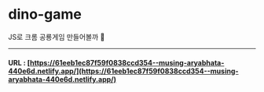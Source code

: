 # dino-game
JS로 크롬 공룡게임 만들어볼까 🦕

---

#### URL : [https://61eeb1ec87f59f0838ccd354--musing-aryabhata-440e6d.netlify.app/](https://61eeb1ec87f59f0838ccd354--musing-aryabhata-440e6d.netlify.app/)
